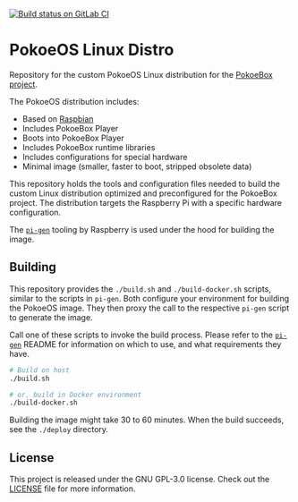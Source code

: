 [![Build status on GitLab CI][gitlab-ci-master-badge]][gitlab-ci-link]

[gitlab-ci-link]: https://gitlab.com/timvisee/pokoebox-distro/pipelines
[gitlab-ci-master-badge]: https://gitlab.com/timvisee/pokoebox-distro/badges/master/pipeline.svg

# PokoeOS Linux Distro
Repository for the custom PokoeOS Linux distribution for the [PokoeBox project][pokoebox].

The PokoeOS distribution includes:
- Based on [Raspbian][raspbian]
- Includes PokoeBox Player
- Boots into PokoeBox Player
- Includes PokoeBox runtime libraries
- Includes configurations for special hardware
- Minimal image (smaller, faster to boot, stripped obsolete data)

This repository holds the tools and configuration files needed to build
the custom Linux distribution optimized and preconfigured for the PokoeBox
project. The distribution targets the Raspberry Pi with a specific hardware
configuration.

The [`pi-gen`][pi-gen] tooling by Raspberry is used under the hood for building
the image.

## Building
This repository provides the `./build.sh` and `./build-docker.sh` scripts,
similar to the scripts in `pi-gen`. Both configure your environment for
building the PokoeOS image. They then proxy the call to the respective
`pi-gen` script to generate the image.

Call one of these scripts to invoke the build process. Please refer to the
[`pi-gen`][pi-gen] README for information on which to use, and what
requirements they have.

```bash
# Build on host
./build.sh

# or, build in Docker environment
./build-docker.sh
```

Building the image might take 30 to 60 minutes. When the build succeeds, see
the `./deploy` directory.

## License
This project is released under the GNU GPL-3.0 license.
Check out the [LICENSE](./LICENSE) file for more information.

[pokoebox]: https://gitlab.com/timvisee/pokoebox
[pi-gen]: https://github.com/RPi-Distro/pi-gen
[raspbian]: https://www.raspbian.org/
